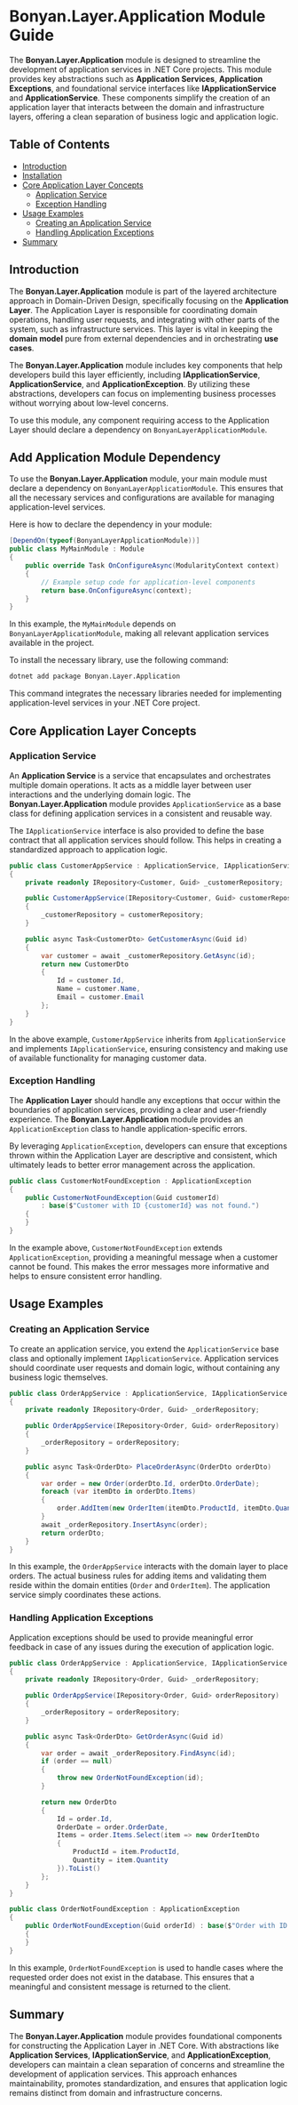 ﻿# Bonyan.Layer.Application Module Guide

The **Bonyan.Layer.Application** module is designed to streamline the development of application services in .NET Core projects. This module provides key abstractions such as **Application Services**, **Application Exceptions**, and foundational service interfaces like **IApplicationService** and **ApplicationService**. These components simplify the creation of an application layer that interacts between the domain and infrastructure layers, offering a clean separation of business logic and application logic.

## Table of Contents
- [Introduction](#introduction)
- [Installation](#installation)
- [Core Application Layer Concepts](#core-application-layer-concepts)
  - [Application Service](#application-service)
  - [Exception Handling](#exception-handling)
- [Usage Examples](#usage-examples)
  - [Creating an Application Service](#creating-an-application-service)
  - [Handling Application Exceptions](#handling-application-exceptions)
- [Summary](#summary)

## Introduction

The **Bonyan.Layer.Application** module is part of the layered architecture approach in Domain-Driven Design, specifically focusing on the **Application Layer**. The Application Layer is responsible for coordinating domain operations, handling user requests, and integrating with other parts of the system, such as infrastructure services. This layer is vital in keeping the **domain model** pure from external dependencies and in orchestrating **use cases**.

The **Bonyan.Layer.Application** module includes key components that help developers build this layer efficiently, including **IApplicationService**, **ApplicationService**, and **ApplicationException**. By utilizing these abstractions, developers can focus on implementing business processes without worrying about low-level concerns.

To use this module, any component requiring access to the Application Layer should declare a dependency on `BonyanLayerApplicationModule`.

## Add Application Module Dependency

To use the **Bonyan.Layer.Application** module, your main module must declare a dependency on `BonyanLayerApplicationModule`. This ensures that all the necessary services and configurations are available for managing application-level services.

Here is how to declare the dependency in your module:

```csharp
[DependOn(typeof(BonyanLayerApplicationModule))]
public class MyMainModule : Module
{
    public override Task OnConfigureAsync(ModularityContext context)
    {
        // Example setup code for application-level components
        return base.OnConfigureAsync(context);
    }
}
```

In this example, the `MyMainModule` depends on `BonyanLayerApplicationModule`, making all relevant application services available in the project.

To install the necessary library, use the following command:

```bash
dotnet add package Bonyan.Layer.Application
```

This command integrates the necessary libraries needed for implementing application-level services in your .NET Core project.

## Core Application Layer Concepts

### Application Service

An **Application Service** is a service that encapsulates and orchestrates multiple domain operations. It acts as a middle layer between user interactions and the underlying domain logic. The **Bonyan.Layer.Application** module provides `ApplicationService` as a base class for defining application services in a consistent and reusable way.

The `IApplicationService` interface is also provided to define the base contract that all application services should follow. This helps in creating a standardized approach to application logic.

```csharp
public class CustomerAppService : ApplicationService, IApplicationService
{
    private readonly IRepository<Customer, Guid> _customerRepository;

    public CustomerAppService(IRepository<Customer, Guid> customerRepository)
    {
        _customerRepository = customerRepository;
    }

    public async Task<CustomerDto> GetCustomerAsync(Guid id)
    {
        var customer = await _customerRepository.GetAsync(id);
        return new CustomerDto
        {
            Id = customer.Id,
            Name = customer.Name,
            Email = customer.Email
        };
    }
}
```

In the above example, `CustomerAppService` inherits from `ApplicationService` and implements `IApplicationService`, ensuring consistency and making use of available functionality for managing customer data.

### Exception Handling

The **Application Layer** should handle any exceptions that occur within the boundaries of application services, providing a clear and user-friendly experience. The **Bonyan.Layer.Application** module provides an `ApplicationException` class to handle application-specific errors.

By leveraging `ApplicationException`, developers can ensure that exceptions thrown within the Application Layer are descriptive and consistent, which ultimately leads to better error management across the application.

```csharp
public class CustomerNotFoundException : ApplicationException
{
    public CustomerNotFoundException(Guid customerId)
        : base($"Customer with ID {customerId} was not found.")
    {
    }
}
```

In the example above, `CustomerNotFoundException` extends `ApplicationException`, providing a meaningful message when a customer cannot be found. This makes the error messages more informative and helps to ensure consistent error handling.

## Usage Examples

### Creating an Application Service

To create an application service, you extend the `ApplicationService` base class and optionally implement `IApplicationService`. Application services should coordinate user requests and domain logic, without containing any business logic themselves.

```csharp
public class OrderAppService : ApplicationService, IApplicationService
{
    private readonly IRepository<Order, Guid> _orderRepository;

    public OrderAppService(IRepository<Order, Guid> orderRepository)
    {
        _orderRepository = orderRepository;
    }

    public async Task<OrderDto> PlaceOrderAsync(OrderDto orderDto)
    {
        var order = new Order(orderDto.Id, orderDto.OrderDate);
        foreach (var itemDto in orderDto.Items)
        {
            order.AddItem(new OrderItem(itemDto.ProductId, itemDto.Quantity));
        }
        await _orderRepository.InsertAsync(order);
        return orderDto;
    }
}
```

In this example, the `OrderAppService` interacts with the domain layer to place orders. The actual business rules for adding items and validating them reside within the domain entities (`Order` and `OrderItem`). The application service simply coordinates these actions.

### Handling Application Exceptions

Application exceptions should be used to provide meaningful error feedback in case of any issues during the execution of application logic.

```csharp
public class OrderAppService : ApplicationService, IApplicationService
{
    private readonly IRepository<Order, Guid> _orderRepository;

    public OrderAppService(IRepository<Order, Guid> orderRepository)
    {
        _orderRepository = orderRepository;
    }

    public async Task<OrderDto> GetOrderAsync(Guid id)
    {
        var order = await _orderRepository.FindAsync(id);
        if (order == null)
        {
            throw new OrderNotFoundException(id);
        }

        return new OrderDto
        {
            Id = order.Id,
            OrderDate = order.OrderDate,
            Items = order.Items.Select(item => new OrderItemDto
            {
                ProductId = item.ProductId,
                Quantity = item.Quantity
            }).ToList()
        };
    }
}

public class OrderNotFoundException : ApplicationException
{
    public OrderNotFoundException(Guid orderId) : base($"Order with ID {orderId} was not found.")
    {
    }
}
```

In this example, `OrderNotFoundException` is used to handle cases where the requested order does not exist in the database. This ensures that a meaningful and consistent message is returned to the client.

## Summary

The **Bonyan.Layer.Application** module provides foundational components for constructing the Application Layer in .NET Core. With abstractions like **Application Services**, **IApplicationService**, and **ApplicationException**, developers can maintain a clean separation of concerns and streamline the development of application services. This approach enhances maintainability, promotes standardization, and ensures that application logic remains distinct from domain and infrastructure concerns.

